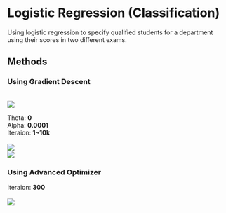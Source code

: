 <h1>Logistic Regression (Classification)</h1>
<p>Using logistic regression to specify qualified students for a department using their scores in two different exams.</p>
<h2>Methods</h2>
<h3>Using Gradient Descent</h3>
</br>
<img src="https://cdn-images-1.medium.com/max/1600/0*8yzvd7QZLn5T1XWg.jpg"/>
</br>
<p>
Theta: <b>0</b></br>
Alpha: <b>0.0001</b></br>
Iteraion: <b>1~10k</b></br>
</br>
<img src ="https://i.imgur.com/HwfT0Bk.png"/>
</br>
<img src="https://i.imgur.com/GTFUHln.png"/>
</br>
<h3>Using Advanced Optimizer</h3>
Iteraion: <b>300</b></br>
</br>
<img = src="https://i.imgur.com/PBX4obJ.png"/>
